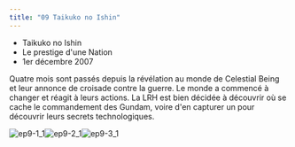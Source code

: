 ```yaml
---
title: "09 Taikuko no Ishin"
---
```


* Taikuko no Ishin
* Le prestige d'une Nation
* 1er décembre 2007


Quatre mois sont passés depuis la révélation au monde de Celestial Being et leur annonce de croisade contre la guerre. Le monde a commencé à changer et réagit à leurs actions. La LRH est bien décidée à découvrir où se cache le commandement des Gundam, voire d'en capturer un pour découvrir leurs secrets technologiques.




![ep9-1_1](/images/stories/saga/gundam00/episodes/s1/ep9-1_1.jpg)![ep9-2_1](/images/stories/saga/gundam00/episodes/s1/ep9-2_1.jpg)![ep9-3_1](/images/stories/saga/gundam00/episodes/s1/ep9-3_1.jpg)

